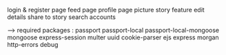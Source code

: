 login & register page
feed page
profile page
picture
story feature
edit details
share to story
search accounts


--> required packages  : 
passport
passport-local
passport-local-mongoose
mongoose
express-session
multer
uuid
cookie-parser
ejs
express
morgan
http-errors
debug